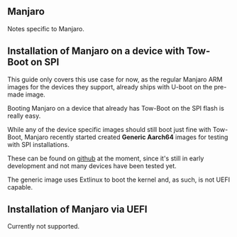Manjaro
-----

Notes specific to Manjaro.

## Installation of Manjaro on a device with Tow-Boot on SPI

This guide only covers this use case for now, as the regular Manjaro ARM images for the devices they support, already ships with U-boot on the pre-made image.

Booting Manjaro on a device that already has Tow-Boot on the SPI flash is really easy.

While any of the device specific images should still boot just fine with Tow-Boot, Manjaro recently started created **Generic Aarch64** images for testing with SPI installations.

These can be found on [github](https://github.com/manjaro-arm/generic-images/releases) at the moment, since it's still in early development and not many devices have been tested yet.

The generic image uses Extlinux to boot the kernel and, as such, is not UEFI capable.

## Installation of Manjaro via UEFI

Currently not supported.
